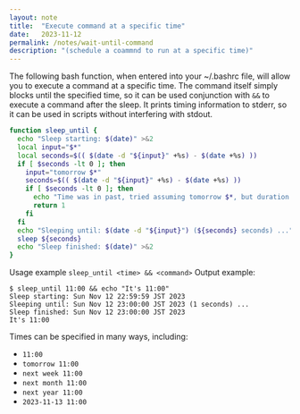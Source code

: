 ```yaml
---
layout: note
title:  "Execute command at a specific time"
date:   2023-11-12
permalink: /notes/wait-until-command
description: "(schedule a coammnd to run at a specific time)"
---
```


The following bash function, when entered into your ~/.bashrc file, will allow you to execute a command at a specific time.
The command itself simply blocks until the specified time, so it can be used conjunction with `&&` to execute a command after the sleep.
It prints timing information to stderr, so it can be used in scripts without interfering with stdout.

```bash
function sleep_until {
  echo "Sleep starting: $(date)" >&2
  local input="$*"
  local seconds=$(( $(date -d "${input}" +%s) - $(date +%s) ))
  if [ $seconds -lt 0 ]; then
    input="tomorrow $*"
    seconds=$(( $(date -d "${input}" +%s) - $(date +%s) ))
    if [ $seconds -lt 0 ]; then
      echo "Time was in past, tried assuming tomorrow $*, but duration was still negative" >&2
      return 1
    fi
  fi
  echo "Sleeping until: $(date -d "${input}") (${seconds} seconds) ..." >&2
  sleep ${seconds}
  echo "Sleep finished: $(date)" >&2
}
```

Usage example `sleep_until <time> && <command>`
Output example:
```
$ sleep_until 11:00 && echo "It's 11:00"
Sleep starting: Sun Nov 12 22:59:59 JST 2023
Sleeping until: Sun Nov 12 23:00:00 JST 2023 (1 seconds) ...
Sleep finished: Sun Nov 12 23:00:00 JST 2023
It's 11:00
```

Times can be specified in many ways, including:
- `11:00`
- `tomorrow 11:00`
- `next week 11:00`
- `next month 11:00`
- `next year 11:00`
- `2023-11-13 11:00`
